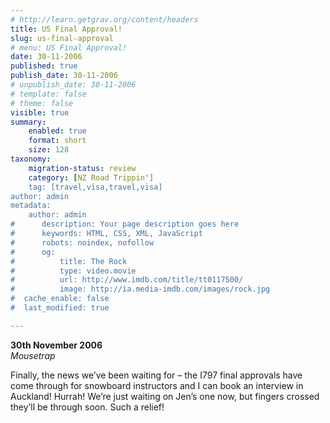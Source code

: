 ```yaml
---
# http://learn.getgrav.org/content/headers
title: US Final Approval!
slug: us-final-approval
# menu: US Final Approval!
date: 30-11-2006
published: true
publish_date: 30-11-2006
# unpublish_date: 30-11-2006
# template: false
# theme: false
visible: true
summary:
    enabled: true
    format: short
    size: 128
taxonomy:
    migration-status: review
    category: [NZ Road Trippin']
    tag: [travel,visa,travel,visa]
author: admin
metadata:
    author: admin
#      description: Your page description goes here
#      keywords: HTML, CSS, XML, JavaScript
#      robots: noindex, nofollow
#      og:
#          title: The Rock
#          type: video.movie
#          url: http://www.imdb.com/title/tt0117500/
#          image: http://ia.media-imdb.com/images/rock.jpg
#  cache_enable: false
#  last_modified: true

---
```


**30th November 2006**  
*Mousetrap*

Finally, the news we’ve been waiting for – the I797 final approvals have come through for snowboard instructors and I can book an interview in Auckland! Hurrah! We’re just waiting on Jen’s one now, but fingers crossed they’ll be through soon. Such a relief!
